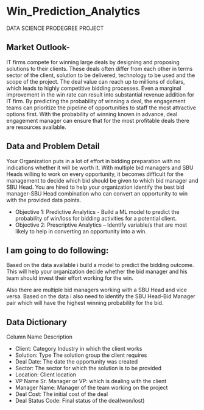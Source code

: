 # Win_Prediction_Analytics
DATA SCIENCE PRODEGREE PROJECT


## Market Outlook-
IT firms compete for winning large deals by designing and proposing solutions to their clients. These deals often differ from each other in terms sector of the client, solution to be delivered, technology to be used and the scope of the project. The deal value can reach up to millions of dollars, which leads to highly competitive bidding processes. Even a marginal improvement in the win rate can result into substantial revenue addition for IT firm.
By predicting the probability of winning a deal, the engagement teams can prioritize the pipeline of opportunities to staff the most attractive options first. With the probability of winning known in advance, deal engagement manager can ensure that for the most profitable deals there are resources available.


## Data and Problem Detail
Your Organization puts in a lot of effort in bidding preparation with no indications whether it will be worth it. With multiple bid managers and SBU Heads willing to work on every opportunity, it becomes difficult for the management to decide which bid should be given to which bid manager and SBU Head. You are hired to help your organization identify the best bid manager-SBU Head combination who can convert an opportunity to win with the provided data points.

- Objective 1: Predictive Analytics - Build a ML model to predict the probability of win/loss for bidding activities for a potential client.
- Objective 2: Prescriptive Analytics – Identify variable/s that are most likely to help in converting an opportunity into a win.


## I am going to do following:
Based on the data available i build a model to predict the bidding outcome. This will help your organization decide whether the bid manager and his team should invest their effort working for the win.

Also there are multiple bid managers working with a SBU Head and vice versa. Based on the data i also need to identify the SBU Head-Bid Manager pair which will have the highest winning probability for the bid.


## Data Dictionary

Column Name	Description
- Client: Category	Industry in which the client works
- Solution: Type	The solution group the client requires
- Deal Date:	The date the opportunity was created
- Sector: The sector for which the solution is to be provided
- Location: Client location
- VP Name	Sr. Manager or VP: which is dealing with the client
- Manager Name: Manager of the team working on the project
- Deal Cost: The initial cost of the deal
- Deal Status Code: Final status of the deal(won/lost)

